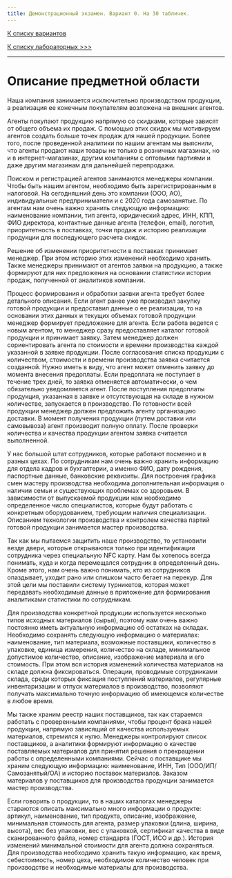 ```yaml
---
title: Демонстрационный экзамен. Вариант 0. На 30 табличек.
---
```


[К списку вариантов](demo-exam.md)

[К списку лабораторных >>>](../../../README.md)

---

# Описание предметной области

Наша компания занимается исключительно производством продукции, 
а реализация ее конечным покупателям возложена на внешних агентов. 

Агенты покупают продукцию напрямую со скидками, которые зависят от общего объема их продаж. 
С помощью этих скидок мы мотивируем агентов создать больше точек продаж для нашей продукции. 
Более того, после проведенной аналитики по нашим агентам мы выяснили, 
что агенты продают наши товары не только в розничных магазинах, 
но и в интернет-магазинах, другим компаниям с оптовыми партиями 
и даже другим магазинам для дальнейшей перепродажи. 

Поиском и регистрацией агентов занимаются менеджеры компании. 
Чтобы быть нашим агентом, необходимо быть зарегистрированным в налоговой. 
На сегодняшний день это компании (ООО, АО), индивидуальные предприниматели и с 2020 года самозанятые. 
По агентам нам очень важно хранить следующую информацию: 
наименование компании, тип агента, юридический адрес,
ИНН, КПП, ФИО директора, контактные данные агента (телефон, email), логотип, приоритетность
в поставках, точки продаж и историю реализации продукции для последующего расчета скидок.

Решение об изменении приоритетности в поставках принимает менеджер. 
При этом историю этих изменений необходимо хранить. 
Также менеджеры принимают от агентов заявки на продукцию, 
а также формируют для них предложения на основании статистики истории продаж,
полученной от аналитиков компании.

Процесс формирования и обработки заявки агента требует более детального описания. 
Если агент ранее уже производил закупку готовой продукции и предоставил данные о ее реализации,
то на основании этих данных и текущих объемах готовой продукции менеджер формирует
предложение для агента. Если работа ведется с новым агентом, 
то менеджер сразу предоставляет каталог готовой продукции и принимает заявку. 
Затем менеджер должен сориентировать агента по стоимости и времени производства 
каждой указанной в заявке продукции. 
После согласования списка продукции с количеством, стоимости и времени производства заявка считается созданной. 
Нужно иметь в виду, что агент может отменить заявку до момента внесения предоплаты. 
Если предоплата не поступает в течение трех дней, то заявка отменяется автоматически, 
о чем обязательно уведомляется агент. 
После поступления предоплаты продукция, указанная в заявке и отсутствующая на складе в нужном количестве,
запускается в производство. По готовности всей продукции менеджер должен предложить агенту
организацию доставки. В момент получения продукции (путем доставки или самовывоза) агент
производит полную оплату. После проверки количества и качества продукции агентом заявка
считается выполненной.

У нас большой штат сотрудников, которые работают посменно и в разных цехах. 
По сотрудникам нам очень важно хранить информацию для отдела кадров и бухгалтерии, 
а именно ФИО, дату рождения, паспортные данные, банковские реквизиты. 
Для построения графика смен мастеру производства необходима дополнительная информация 
о наличии семьи и существующих проблемах со здоровьем. 
В зависимости от выпускаемой продукции нам необходимо определенное число специалистов, 
которые будут работать с конкретным оборудованием, требующим наличия специализации. 
Описанием технологии производства и контролем качества
партий готовой продукции занимается мастер производства.

Так как мы пытаемся защитить наше производство, то установили везде двери, которые
открываются только при идентификации сотрудника через специальную NFC карту. 
Нам бы хотелось всегда понимать, куда и когда перемещался сотрудник в определенный день. 
Кроме этого, нам очень важно понимать, кто из сотрудников опаздывает, 
уходит рано или слишком часто бегает на перекур. 
Для этой цели мы поставили систему турникетов, которая может передавать 
необходимые данные в приложение для формирования аналитиками статистики по сотрудникам.

Для производства конкретной продукции используется несколько типов исходных материалов (сырья),
поэтому нам очень важно постоянно иметь актуальную информацию об остатках на складах. 
Необходимо сохранять следующую информацию о материалах: наименование, тип
материала, возможные поставщики, количество в упаковке, единица измерения, 
количество на складе, минимальное допустимое количество, описание, 
изображение материала и его стоимость. 
При этом вся история изменений количества материалов на складе должна фиксироваться. 
Операции, проводимые сотрудниками склада, среди которых фиксация поступлений материалов, 
регулярные инвентаризации и отпуск материалов в производство,
позволяют получать максимально точную информацию об имеющемся количестве в любое время.

Мы также храним реестр наших поставщиков, так как стараемся работать с проверенными
компаниями, чтобы процент брака нашей продукции, напрямую зависящий от качества
используемых материалов, стремился к нулю. Менеджеры контролируют список поставщиков,
а аналитики формируют информацию о качестве поставляемых материалов для принятия решения
о прекращении работы с определенными компаниями. 
Сейчас о поставщике мы храним следующую информацию: 
наименование, ИНН, Тип (ООО/ИП/Самозанятый/ОА) и историю поставок материалов. 
Заказом материалов у поставщиков для производства продукции занимается мастер производства.

Если говорить о продукции, то в наших каталогах менеджеры стараются описать максимально
много информации о продукте: артикул, наименование, тип продукта, описание, изображение,
минимальная стоимость для агента, размер упаковки (длина, ширина, высота), вес без упаковки,
вес с упаковкой, сертификат качества в виде сканированного файла, номер стандарта (ГОСТ, ИСО
и др.). История изменений минимальной стоимости для агента должна сохраняться. 
Для производства необходимо хранить такую информацию, как время, себестоимость, номер цеха,
необходимое количество человек при производстве и необходимые материалы для производства.
